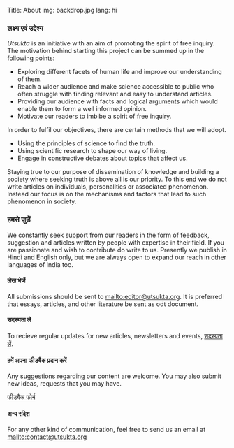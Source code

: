 Title: About
img: backdrop.jpg
lang: hi

### लक्ष्य एवं उद्देश्य

<em>Utsukta</em> is an initiative with an aim of promoting the spirit of free inquiry. The motivation behind starting this project can be summed up in the following points:

* Exploring different facets of human life and improve our understanding of them.
* Reach a wider audience and make science accessible to public who often struggle with finding relevant and easy to understand articles.
* Providing our audience with facts and logical arguments which would enable them to form a well informed opinion.
* Motivate our readers to imbibe a spirit of free inquiry.

In order to fulfil our objectives, there are certain methods that we will adopt.
 
* Using the principles of science to find the truth.
* Using scientific research to shape our way of living.
* Engage in constructive debates about topics that affect us.

Staying true to our purpose of dissemination of knowledge and building a society where seeking truth is above all is our priority. To this end we do not write articles on individuals, personalities or associated phenomenon. Instead our focus is on the mechanisms and factors that lead to such phenomenon in society.

### हमसे जुड़ें

We constantly seek support from our readers in the form of feedback, suggestion and articles written by people with expertise in their field. If you are passionate and wish to contribute do write to us. Presently we publish in Hindi and English only, but we are always open to expand our reach in other languages of India too.

#### लेख भेजें
All submissions should be sent to <mailto:editor@utsukta.org>. It is preferred that essays, articles, and other literature be sent as odt document.

#### सदस्यता लें
To recieve regular updates for new articles, newsletters and events, [सदस्यता लें](https://docs.google.com/forms/d/e/1FAIpQLSf2iBP5GZ0tHXW01Ikwd1GebC2JskM9eGQXBo2ClHdc0XgB-w/viewform?usp=sf_link).

#### हमें अपना फीडबैक प्रदान करें
Any suggestions regarding our content are welcome. You may also submit new ideas, requests that you may have. 

[फीडबैक फोर्म](https://docs.google.com/forms/d/e/1FAIpQLSfPCTDDfLiJC1oCLt8F56rEFtBLmXMUP_QGjgRUNEnllFqsmg/viewform?usp=sf_link)

#### अन्य संदेश
For any other kind of communication, feel free to send us an email at <mailto:contact@utsukta.org>
